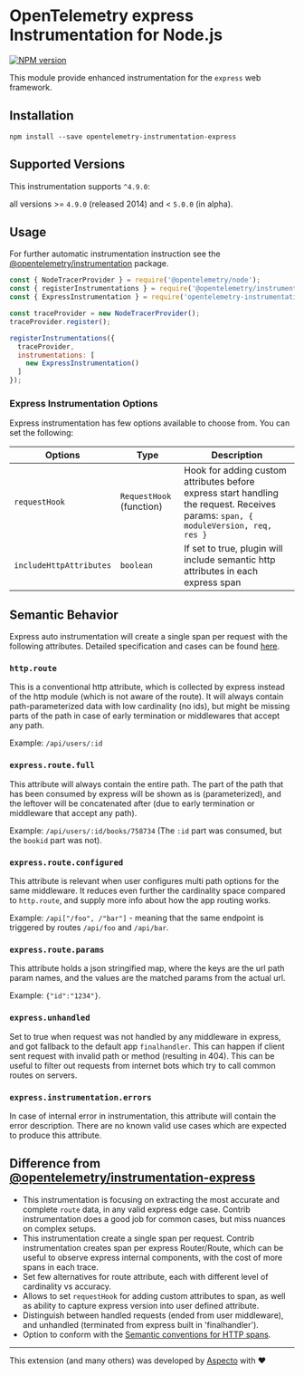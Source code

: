 # OpenTelemetry express Instrumentation for Node.js
[![NPM version](https://img.shields.io/npm/v/opentelemetry-instrumentation-express.svg)](https://www.npmjs.com/package/opentelemetry-instrumentation-express)

This module provide enhanced instrumentation for the `express` web framework.

## Installation

```
npm install --save opentelemetry-instrumentation-express
```
## Supported Versions
This instrumentation supports `^4.9.0`:

all versions >= `4.9.0` (released 2014) and < `5.0.0` (in alpha).

## Usage
For further automatic instrumentation instruction see the [@opentelemetry/instrumentation](https://github.com/open-telemetry/opentelemetry-js/tree/main/packages/opentelemetry-instrumentation) package.

```js
const { NodeTracerProvider } = require('@opentelemetry/node');
const { registerInstrumentations } = require('@opentelemetry/instrumentation');
const { ExpressInstrumentation } = require('opentelemetry-instrumentation-express');

const traceProvider = new NodeTracerProvider();
traceProvider.register();

registerInstrumentations({
  traceProvider,
  instrumentations: [
    new ExpressInstrumentation()
  ]
});
```

### Express Instrumentation Options

Express instrumentation has few options available to choose from. You can set the following:

| Options | Type  | Description |
| --- | --- | --- |
| `requestHook` | `RequestHook` (function) | Hook for adding custom attributes before express start handling the request. Receives params: `span, { moduleVersion, req, res }` |
| `includeHttpAttributes` | `boolean` | If set to true, plugin will include semantic http attributes in each express span |

## Semantic Behavior
Express auto instrumentation will create a single span per request with the following attributes.
Detailed specification and cases can be found [here](./doc/attributes-specification.MD).

### `http.route`
This is a conventional http attribute, which is collected by express instead of the http module (which is not aware of the route). It will always contain path-parameterized data with low cardinality (no ids), but might be missing parts of the path in case of early termination or middlewares that accept any path.

Example: `/api/users/:id`

### `express.route.full`
This attribute will always contain the entire path. The part of the path that has been consumed by express will be shown as is (parameterized), and the leftover will be concatenated after (due to early termination or middleware that accept any path).

Example: `/api/users/:id/books/758734` (The `:id` part was consumed, but the `bookid` part was not).

### `express.route.configured`
This attribute is relevant when user configures multi path options for the same middleware. It reduces even further the cardinality space compared to `http.route`, and supply more info about how the app routing works.

Example: `/api["/foo", /"bar"]` - meaning that the same endpoint is triggered by routes `/api/foo` and `/api/bar`.

### `express.route.params`
This attribute holds a json stringified map, where the keys are the url path param names, and the values are the matched params from the actual url.

Example: `{"id":"1234"}`. 

### `express.unhandled`
Set to true when request was not handled by any middleware in express, and got fallback to the default app `finalhandler`. This can happen if client sent request with invalid path or method (resulting in 404). This can be useful to filter out requests from internet bots which try to call common routes on servers.

### `express.instrumentation.errors`
In case of internal error in instrumentation, this attribute will contain the error description. There are no known valid use cases which are expected to produce this attribute.

## Difference from [@opentelemetry/instrumentation-express](https://github.com/open-telemetry/opentelemetry-js-contrib/tree/main/plugins/node/opentelemetry-instrumentation-express)

* This instrumentation is focusing on extracting the most accurate and complete `route` data, in any valid express edge case. Contrib instrumentation does a good job for common cases, but miss nuances on complex setups.
* This instrumentation create a single span per request. Contrib instrumentation creates span per express Router/Route, which can be useful to observe express internal components, with the cost of more spans in each trace.
* Set few alternatives for route attribute, each with different level of cardinality vs accuracy.
* Allows to set `requestHook` for adding custom attributes to span, as well as ability to capture express version into user defined attribute.
* Distinguish between handled requests (ended from user middleware), and unhandled (terminated from express built in 'finalhandler').
* Option to conform with the [Semantic conventions for HTTP spans](https://github.com/open-telemetry/opentelemetry-specification/blob/master/specification/trace/semantic_conventions/http.md).


---

This extension (and many others) was developed by [Aspecto](https://www.aspecto.io/) with ❤️